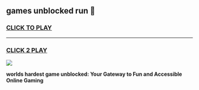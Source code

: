 
## games unblocked run 👋
<h3>
<a href="https://premium.freeplayer.one?title=games_unblocked_run&ref=13F">CLICK TO PLAY</a></h3>
<hr>

<h3>
<a href="https://premium.freeplayer.one?title=games_unblocked_run&ref=13F">CLICK 2 PLAY</a>
  
</h3>

<a href="https://premium.freeplayer.one?title=games_unblocked_run&ref=12F/"><img src="https://clearcache.store/games.png"></a>


**worlds hardest game unblocked: Your Gateway to Fun and Accessible Online Gaming**
